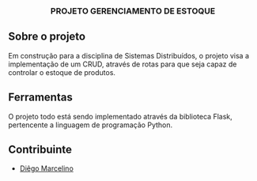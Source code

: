 
<h3 align="center">PROJETO GERENCIAMENTO DE ESTOQUE</h3>

## Sobre o projeto
Em construção para a disciplina de Sistemas Distribuídos, o projeto visa a implementação de um CRUD, através de rotas para que seja capaz de controlar o estoque de produtos.

## Ferramentas
O projeto todo está sendo implementado através da biblioteca Flask, pertencente a linguagem de programação Python.

## Contribuinte
- [Diêgo Marcelino](https://github.com/marcelinodiego)



